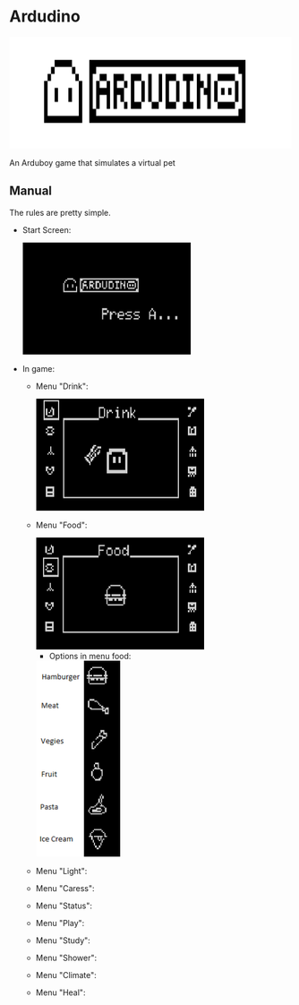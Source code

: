 # Ardudino
<img src="/assets/banner.png" data-canonical-src="/assets/banner.png" width="2600" height="200" />

An Arduboy game that simulates a virtual pet

## Manual

The rules are pretty simple.

* Start Screen:
  
  <img src="/assets/start_screen1.png" data-canonical-src="/assets/start_screen1.png" width="300" height="200" />
  
* In game:
  * Menu "Drink":
  
      <img src="/assets/menu_drink_water.png" data-canonical-src="/assets/menu_drink_water.png" width="300" height="200" />

    
  * Menu "Food":
    
     <img src="/assets/menu_food.png" data-canonical-src="/assets/menu_food.png" width="300" height="200" />

     * Options in menu food:

     <img src="/assets/menu_food_options.png" data-canonical-src="/assets/menu_food_options.png" width="150" height="350" />

    
  * Menu "Light":
    
  * Menu "Caress": 
  * Menu "Status": 
  * Menu "Play": 
  * Menu "Study": 
  * Menu "Shower": 
  * Menu "Climate": 
  * Menu "Heal": 

